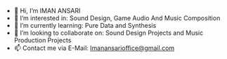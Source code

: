 - 👋 Hi, I’m IMAN ANSARI
- 👀 I’m interested in: Sound Design, Game Audio And Music Composition
- 🌱 I’m currently learning: Pure Data and Synthesis 
- 💞️ I’m looking to collaborate on: Sound Design Projects and Music Production Projects
- 📫 Contact me via E-Mail: Imanansarioffice@gmail.com

<!---
IMVNVNSVRI/IMVNVNSVRI is a ✨ special ✨ repository because its `README.md` (this file) appears on your GitHub profile.
You can click the Preview link to take a look at your changes.
--->
